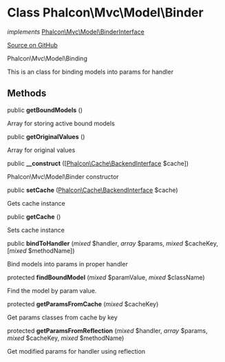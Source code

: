 # Class **Phalcon\\Mvc\\Model\\Binder**

*implements* [Phalcon\Mvc\Model\BinderInterface](/en/3.2/api/Phalcon_Mvc_Model_BinderInterface)

<a href="https://github.com/phalcon/cphalcon/blob/master/phalcon/mvc/model/binder.zep" class="btn btn-default btn-sm">Source on GitHub</a>

Phalcon\\Mvc\\Model\\Binding

This is an class for binding models into params for handler


## Methods
public  **getBoundModels** ()

Array for storing active bound models



public  **getOriginalValues** ()

Array for original values



public  **__construct** ([[Phalcon\Cache\BackendInterface](/en/3.2/api/Phalcon_Cache_BackendInterface) $cache])

Phalcon\\Mvc\\Model\\Binder constructor



public  **setCache** ([Phalcon\Cache\BackendInterface](/en/3.2/api/Phalcon_Cache_BackendInterface) $cache)

Gets cache instance



public  **getCache** ()

Sets cache instance



public  **bindToHandler** (*mixed* $handler, *array* $params, *mixed* $cacheKey, [*mixed* $methodName])

Bind models into params in proper handler



protected  **findBoundModel** (*mixed* $paramValue, *mixed* $className)

Find the model by param value.



protected  **getParamsFromCache** (*mixed* $cacheKey)

Get params classes from cache by key



protected  **getParamsFromReflection** (*mixed* $handler, *array* $params, *mixed* $cacheKey, *mixed* $methodName)

Get modified params for handler using reflection



